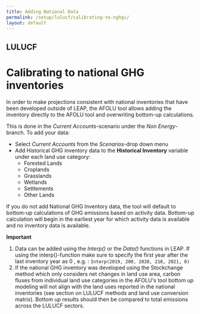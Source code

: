 ```yaml
---
title: Adding National Data
permalink: /setup/lulucf/calibrating-to-nghgi/
layout: default
---
```

## LULUCF
# Calibrating to national GHG inventories
In order to make projections consistent with national inventories that have been developed outside of LEAP, the AFOLU tool allows adding the inventory directly to the AFOLU tool and overwriting bottom-up calculations. 

This is done in the *Current Accounts*-scenario under the *Non Energy*-branch. To add your data:
- Select *Current Accounts* from the *Scenarios*-drop down menu
- Add Historical GHG inventory data to the **Historical Inventory** variable under each land use category:
  - Forested Lands
  - Croplands
  - Grasslands
  - Wetlands
  - Settlements
  - Other Lands


If you do not add National GHG Inventory data, the tool will default to bottom-up calculations of GHG emissions based on activity data. Bottom-up calculation will begin in the earliest year for which activity data is available and no inventory data is available. 

**Important** 
  1) Data can be added using the _Interp()_ or the _Data()_ functions in LEAP. If using the interp()-function make sure to specify the first year after the last inventory year as 0 , e.g. : `Interp(2019, 200, 2020, 210, 2021, 0)`
  2) If the national GHG inventory was developed using the Stockchange method which only considers net changes in land use area, carbon fluxes from individual land use categories in the AFOLU's tool bottom up modeling will not align with the land uses reported in the national inventories (see section on LULUCF methods and land use conversion matrix). Bottom up results should then be compared to total emissions across the LULUCF sectors.

